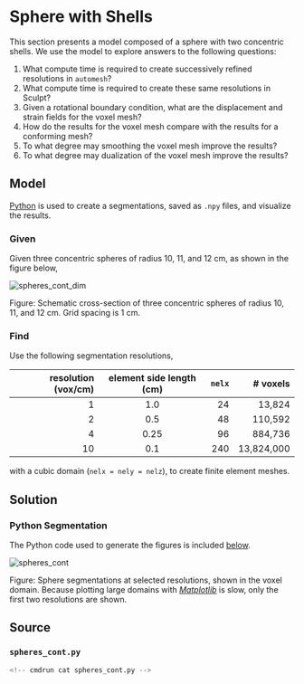 # Sphere with Shells

This section presents a model composed of a sphere with two concentric shells.
We use the model to explore answers to the following questions:

1. What compute time is required to create successively refined resolutions in `automesh`?
2. What compute time is required to create these same resolutions in Sculpt?
3. Given a rotational boundary condition, what are the displacement and strain fields for the voxel mesh?
4. How do the results for the voxel mesh compare with the results for a conforming mesh?
5. To what degree may smoothing the voxel mesh improve the results?
6. To what degree may dualization of the voxel mesh improve the results?

## Model

[Python](#source) is used to create a segmentations, saved as `.npy` files, and visualize the results.

### Given

Given three concentric spheres of radius 10, 11, and 12 cm, as shown in the figure below,

![spheres_cont_dim](img/spheres_cont_dim.png)

Figure: Schematic cross-section of three concentric spheres of radius 10, 11, and 12 cm.  Grid spacing is 1 cm.

### Find

Use the following segmentation resolutions,

resolution (vox/cm) | element side length (cm) | `nelx` | # voxels
---: | :---: | ---: | ---:
1 | 1.0 | 24 | 13,824
2 | 0.5 | 48 | 110,592
4 | 0.25 | 96 | 884,736
10 | 0.1 | 240 | 13,824,000

with a cubic domain (`nelx = nely = nelz`),
to create finite element meshes.

## Solution

### Python Segmentation

The Python code used to generate the figures is included [below](#source).

![spheres_cont](img/spheres_cont.png)

Figure: Sphere segmentations at selected resolutions, shown in the voxel domain.
Because plotting large domains with [*Matplotlib*](https://matplotlib.org)
is slow, only the first two resolutions are shown.

## Source

### `spheres_cont.py`

```python
<!-- cmdrun cat spheres_cont.py -->
```
